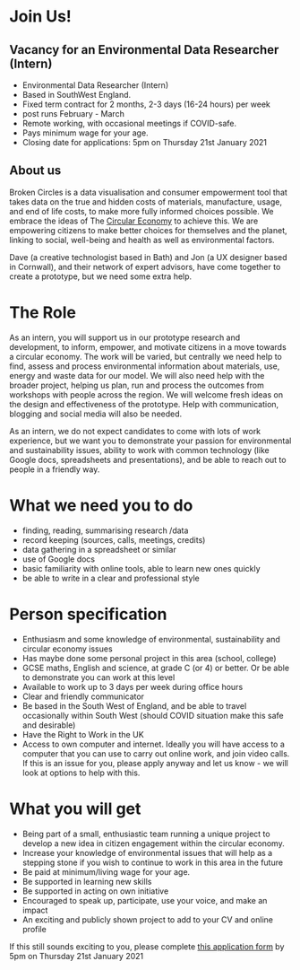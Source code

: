 # Join Us!
## Vacancy for an Environmental Data Researcher (Intern)

- Environmental Data Researcher (Intern)
- Based in SouthWest England.
- Fixed term contract for 2 months, 2-3 days (16-24 hours) per week
- post runs February - March
- Remote working, with occasional meetings if COVID-safe.
- Pays minimum wage for your age.
- Closing date for applications: 5pm on Thursday 21st January 2021

## About us
Broken Circles is a data visualisation and consumer empowerment tool that takes data on the true and hidden costs of materials, manufacture, usage, and end of life costs, to make more fully informed choices possible. We embrace the ideas of The [Circular Economy](https://www.ellenmacarthurfoundation.org/explore/the-circular-economy-in-detail) to achieve this. We are empowering citizens to make better choices for themselves and the planet, linking to social, well-being and health as well as environmental factors. 

Dave (a creative technologist based in Bath) and Jon (a UX designer based in Cornwall), and their network of expert advisors, have come together to create a prototype, but we need some extra help.

# The Role
As an intern, you will support us in our prototype research and development, to inform, empower, and motivate citizens in a move towards a circular economy.
The work will be varied, but centrally we need help to find, assess and process environmental information about materials, use, energy and waste data for our model.
We will also need help with the broader project, helping us plan, run and process the outcomes from workshops with people across the region.
We will welcome fresh ideas on the design and effectiveness of the prototype.
Help with communication, blogging and social media will also be needed.

As an intern, we do not expect candidates to come with lots of work experience, but we want you to demonstrate your passion for environmental and sustainability issues, ability to work with common technology (like Google docs, spreadsheets and presentations), and be able to reach out to people in a friendly way.

# What we need you to do
- finding, reading, summarising research /data
- record keeping (sources, calls, meetings, credits)
- data gathering in a spreadsheet or similar
- use of Google docs
- basic familiarity with online tools, able to learn new ones quickly
- be able to write in a clear and professional style

# Person specification
- Enthusiasm and some knowledge of environmental, sustainability and circular economy issues
- Has maybe done some personal project in this area (school, college)
- GCSE maths, English and science, at grade C (or 4) or better. Or be able to demonstrate you can work at this level 
- Available to work up to 3 days per week during office hours
- Clear and friendly communicator
- Be based in the South West of England, and be able to travel occasionally within South West (should COVID situation make this safe and desirable)
- Have the Right to Work in the UK
- Access to own computer and internet. Ideally you will have access to a computer that you can use to carry out online work, and join video calls. If this is an issue for you, please apply anyway and let us know - we will look at options to help with this.

# What you will get
- Being part of a small, enthusiastic team running a unique project to develop a new idea in citizen engagement within the circular economy.
- Increase your knowledge of environmental issues that will help as a stepping stone if you wish to continue to work in this area in the future
- Be paid at minimum/living wage for your age.
- Be supported in learning new skills
- Be  supported in acting on own initiative
- Encouraged to speak up, participate, use your voice, and make an impact
- An exciting and publicly shown project to add to your CV and online profile

If this still sounds exciting to you, please complete [this application form](https://www.smartsurvey.co.uk/s/BEZZF8/) by 5pm on Thursday 21st January 2021
